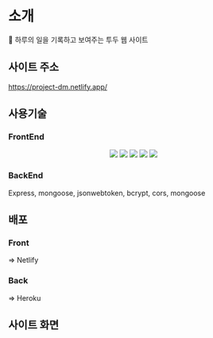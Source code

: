 # 소개

📅 하루의 일을 기록하고 보여주는 투두 웹 사이트

## 사이트 주소

https://project-dm.netlify.app/

## 사용기술

### FrontEnd

<p align='center'>
    <img src="https://img.shields.io/badge/Typescript-v4.4.3-blue?logo=typescript"/>
    <img src="https://img.shields.io/badge/React-v17.0.2-blue?logo=React"/>
    <img src="https://img.shields.io/badge/styled components-v5.3.1-pink?logo=react">
<!--     <img src="https://img.shields.io/badge/redux-v4.1.1-blue?logo=react"> -->
<!--     <img src="https://img.shields.io/badge/react redux-v7.2.5-blue?logo=react"> -->
    <img src="https://img.shields.io/badge/redux toolkit-v1.6.2-blue?logo=react">
<!--     <img src="https://img.shields.io/badge/redux persist-v6.0.0-blue?logo=react"> -->
    <img src="https://img.shields.io/badge/redux saga-v1.1.3-blue?logo=react">
</p>
<!-- React, styled-components, react-chartjs-2, typescript, redux, react-redux, redux toolkit, redux-persist, redux-saga -->

### BackEnd

Express, mongoose, jsonwebtoken, bcrypt, cors, mongoose

## 배포
### Front
=> Netlify
### Back
=> Heroku

## 사이트 화면

